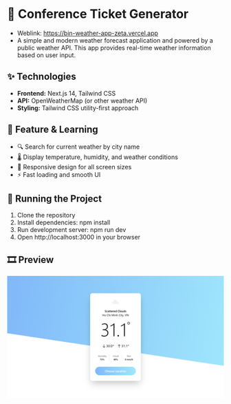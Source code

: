 # 🎫 Conference Ticket Generator
- Weblink: https://bin-weather-app-zeta.vercel.app
- A simple and modern weather forecast application and powered by a public weather API. This app provides real-time weather information based on user input.

## ✨ Technologies
- **Frontend:** Next.js 14, Tailwind CSS
- **API:** OpenWeatherMap (or other weather API)
- **Styling:** Tailwind CSS utility-first approach

## 🚀 Feature & Learning
- 🔍 Search for current weather by city name
- 🌡️ Display temperature, humidity, and weather conditions
- 📱 Responsive design for all screen sizes
- ⚡ Fast loading and smooth UI

## 🚦 Running the Project
1. Clone the repository
2. Install dependencies: npm install
3. Run development server: npm run dev
4. Open http://localhost:3000 in your browser

## 🎞️ Preview
![weather-forecast](src/assets/weatherforecast.png)